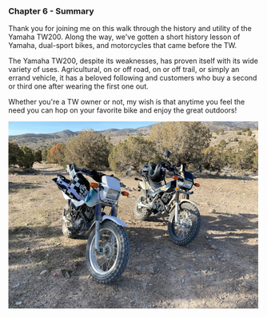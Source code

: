 ### Chapter 6 - Summary

Thank you for joining me on this walk through the history and utility of the Yamaha TW200. Along the way, we've gotten a short history lesson of Yamaha, dual-sport bikes, and motorcycles that came before the TW.

The Yamaha TW200, despite its weaknesses, has proven itself with its wide variety of uses. Agricultural, on or off road, on or off trail, or simply an errand vehicle, it has a beloved following and customers who buy a second or third one after wearing the first one out.

Whether you're a TW owner or not, my wish is that anytime you feel the need you can hop on your favorite bike and enjoy the great outdoors!

![Two TW200 Motorcycles](images/img_0804.jpg)
